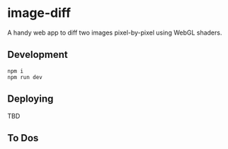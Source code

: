 # image-diff

A handy web app to diff two images pixel-by-pixel using WebGL shaders.

## Development

```
npm i
npm run dev
```

## Deploying

TBD

## To Dos